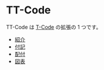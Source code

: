 # TT-Code

TT-Code は [T-Code](http://openlab.jp/tcode/) の拡張の 1 つです。

- [紹介](intro.md)
- [付記](note.md)
- [配付](data.md)
- [図表](fig.md)
